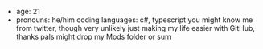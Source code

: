 - age: 21
- pronouns: he/him
coding languages: c#, typescript
you might know me from twitter, though very unlikely
just making my life easier with GitHub, thanks pals
might drop my Mods folder or sum
